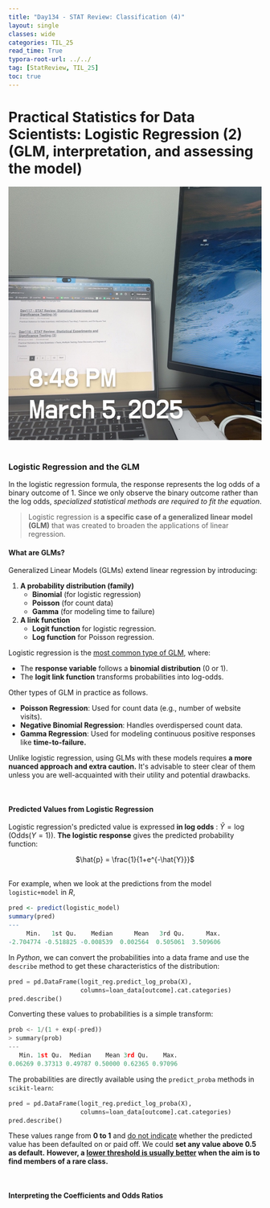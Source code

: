 ```yaml
---
title: "Day134 - STAT Review: Classification (4)"
layout: single
classes: wide
categories: TIL_25
read_time: True
typora-root-url: ../../
tag: [StatReview, TIL_25]
toc: true 
---
```


# Practical Statistics for Data Scientists: Logistic Regression (2) (GLM, interpretation, and assessing the model)

![EFA0B434-2932-44F7-914B-E4CA95F0AD4F_1_105_c](../../images/2025-03-05-TIL25_Day134/EFA0B434-2932-44F7-914B-E4CA95F0AD4F_1_105_c.jpeg)<br><br>

### Logistic Regression and the GLM

In the logistic regression formula, the response represents the log odds of a binary outcome of 1. Since we only observe the binary outcome rather than the log odds, *specialized statistical methods are required to fit the equation*. 

> Logistic regression is **a specific case of a generalized linear model (GLM)** that was created to broaden the applications of linear regression.

#### What are GLMs?

Generalized Linear Models (GLMs) extend linear regression by introducing:

1. **A probability distribution (family)**
   - **Binomial** (for logistic regression)
   - **Poisson** (for count data)
   - **Gamma** (for modeling time to failure)
2. **A link function**
   - **Logit function** for logistic regression.
   - **Log function** for Poisson regression.

Logistic regression is the  <u>most common type of GLM</u>, where:

- The **response variable** follows a **binomial distribution** (0 or 1).
- The **logit link function** transforms probabilities into log-odds.

Other types of GLM in practice as follows.

- **Poisson Regression**: Used for count data (e.g., number of website visits).
- **Negative Binomial Regression**: Handles overdispersed count data.
- **Gamma Regression**: Used for modeling continuous positive responses like **time-to-failure.**

Unlike logistic regression, using GLMs with these models requires **a more nuanced approach and extra caution.** It's advisable to steer clear of them unless you are well-acquainted with their utility and potential drawbacks. 

<br>

#### Predicted Values from Logistic Regression

Logistic regression's predicted value is expressed **in log odds** : $\hat{Y} = \log(\text{Odds}(Y=1))$. **The logistic response** gives the predicted probability function:

<center>
  $\hat{p} = \frac{1}{1+e^{-\hat{Y}}}$<br><br>
</center>



For example, when we look at the predictions from the model `logistic+model` in *R*, 

```R
pred <- predict(logistic_model)
summary(pred)
---
     Min.   1st Qu.    Median      Mean   3rd Qu.      Max.
-2.704774 -0.518825 -0.008539  0.002564  0.505061  3.509606
```

In *Python*, we can convert the probabilities into a data frame and use the `describe` method to get these characteristics of the distribution:

```python
pred = pd.DataFrame(logit_reg.predict_log_proba(X), 
                    columns=loan_data[outcome].cat.categories)
pred.describe()
```

 Converting these values to probabilities is a simple transform:

``` python
prob <- 1/(1 + exp(-pred))
> summary(prob)
---
   Min. 1st Qu.  Median    Mean 3rd Qu.    Max.
0.06269 0.37313 0.49787 0.50000 0.62365 0.97096
```

The probabilities are directly available using the `predict_proba` methods in `scikit-learn`:

```python
pred = pd.DataFrame(logit_reg.predict_log_proba(X),
                    columns=loan_data[outcome].cat.categories)
pred.describe()
```

These values range from **0 to 1** and <u>do not indicate</u> whether the predicted value has been defaulted on or paid off. We could **set any value above 0.5 as default.** **However, a <u>lower threshold is usually better</u> when the aim is to find members of a rare class.** 

<br>

#### Interpreting the Coefficients and Odds Ratios



